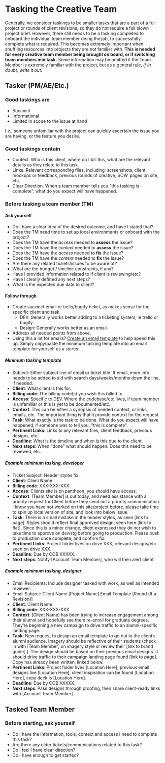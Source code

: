 # Tasking the Creative Team

Generally, we consider taskings to be smaller tasks that are a part of a full project or rounds of client revisions, so they do not require a full blown project brief. However, there still needs to be a tasking completed to onboard the individual team member doing the job, to successfully complete what is required. This becomes extremely important when shuffling resources into projects they are not familiar with. **This is needed for every creative team member being brought on board, or if switching team members mid task.** Some information may be omitted if the Team Member is extremely familiar with the project, but as a general rule, *if in doubt, write it out*.

## Tasker (PM/AE/Etc.)

### Good taskings are

- Succinct
- Informational
- Limited in scope to the issue at hand

I.e., someone unfamiliar with the project can quickly ascertain the issue you are having, or the feature you desire.

### Good taskings contain

- Context. Who is this client, where do I bill this, what are the relevant details as they relate to this task.
- Links. Relevant corresponding files, including: screenshots, client mockups or feedback, previous rounds of creative, SOW, pages on site, etc.
- Clear Direction. When a team member tells you "this tasking is complete", what do you expect will have happened.

### Before tasking a team member (TM)

#### Ask yourself

- Do I have a clear idea of the desired outcome, and have I stated that?
- Does the TM need time to set up local environments or onboard with the project?
- Does the TM have the *access* needed to **assess** the issue?
- Does the TM have the *context* needed to **assess** the issue?
- Does the TM have the *access* needed to **fix** the issue?
- Does the TM have the *context* needed to **fix** the issue?
- Are there any related tickets/issues to be aware of?
- What are the budget / timeline constraints, if any?
- Have I provided information related to if client is reviewing/etc?
- Have I clearly defined any next steps?
- What is the expected due date to client?

#### Follow through

- Create succinct email or trello/bugify ticket, as makes sense for the specific client and task.
  - DEV: Generally works better adding to a ticketing system, ie trello or bugify.
  - Design: Generally works better as an email.
- Address all needed points from above.
- Using this a lot for emails? [Create an email template](https://support.google.com/a/users/answer/9308990?hl=en) to help speed this up. Simply copy/paste the minimum tasking template into an email template for yourself as a starter.

##### Minimum tasking template

- Subject: Either subject line of email or ticket title. If email, more info needs to be added to aid with search days/weeks/months down the line, if needed.
- **Client**: What client is this for.
- **Billing code**: The billing code(s) you wish this billed to.
- **Access**: Specific to DEV. Where the codebase/etc lives, if team member is unfamiliar or this is yet to be documented/etc.
- **Context**: This can be either a synopsis of needed context, or links, emails, etc. The important thing is that it provide context for the request.
- **Task**: What exactly is the task to be done. What do you expect will have happened, if someone was to tell you, "this is complete".
- **Pertinent Links**: Links to any relevant files, client feedback, previous designs, etc.
- **Deadline**: What is the timeline and when is this due to the client.
- **Next steps**: When "done" what should happen. Does this need to be reviewed, etc.

##### Example minimum tasking, developer

- Ticket Subject: Header styles fix.
- **Client**: Client Name
- **Billing code**: XXX-XXX-XXX
- **Access**: Clients site is on pantheon, you should have access.
- **Context**: [Team Member] is out today, and need assistance with a priority request for Client before they send out a priority communication. I know you have not worked on this site/project before, please take time to spin up local version of site, and look into below issue.
- **Task**: There is a small mistake in the header styles, as seen [link to page]. Styles should reflect final approved design, seen here [link to flat]. Since this is a minor change, client expressed they do not wish to take time to approve on dev/stg before going to production. Please push to production once complete, and confirm fix.
- **Pertinent Links**: Project folder lives on drive XXX, relevant designs/etc seen on drive XXX.
- **Deadline**: Due by COB XXXXX.
- **Next steps**: Notify [Account Team Member], who will then alert client.

##### Example minimum tasking, designer

- Email Recipients: Include designer tasked with work, as well as intended reviewer.
- Email Subject: Client Name [Project Name] Email Template [Round (If a Revision)]
- **Client**: Client Name
- **Billing code**: XXX-XXX-XXX
- **Context**: [Client Name] has been trying to increase engagement among their alumni and hopefully see them re-enroll for graduate degrees. They’re beginning a new campaign to drive traffic to an alumni-specific landing page.
- **Task**: New request to design an email template to go out to the client’s alumni audience. Imagery should be reflective of their students (check in with [Team Member] on imagery style or review their [link to brand guide] ). The design should be based on their previous email designs. It should drive traffic to their campaign landing page found [link to page]. Copy has already been written, linked below.
- **Pertinent Links**: Project folder lives [Location Here], previous email designs live [Location Here], client inspiration can be found [Location Here], copy deck is [Location Here].
- **Deadline**: Due by COB XXXXX.
- **Next steps**: Pass designs through proofing, then share client-ready links with [Account Team Member].

## Tasked Team Member

### Before starting, ask yourself

- Do I have the information, tools, context and access I need to complete this task?
- Are there any older tickets/communications related to this task?
- Do I feel I have clear direction?
- Do I have enough to get started?
